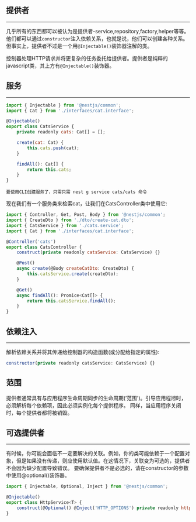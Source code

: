 ## 提供者
***
几乎所有的东西都可以被认为是提供者-service,repository,factory,helper等等。他们都可以通过`constructor`注入依赖关系，也就是说，他们可以创建各种关系。但事实上，提供者不过是一个用`@Injectable()`装饰器注解的类。

控制器处理HTTP请求并将更复杂的任务委托给提供者。提供者是纯粹的javascript类，其上方有`@Injectable()`装饰器。

## 服务
***

```javascript
import { Injectable } from '@nestjs/common';
import { Cat } from './interfaces/cat.interface';

@Injectable()
export class CatsService {
	private readonly cats: Cat[] = [];

	create(cat: Cat) {
		this.cats.push(cat);
	}

	findAll(): Cat[] {
		return this.cats;
	}
}
```

`要使用CLI创建服务了，只需只需 nest g service cats/cats 命令`

现在我们有一个服务类来检索cat，让我们在CatsController类中使用它:

```javascript
import { Controller, Get, Post, Body } from '@nestjs/common';
import { CreateDto } from './dto/create-cat.dto';
import { CatsService } from './cats.service';
import { Cat } from './interfaces/cat.interface';

@Controller('cats')
export class CatsController {
	construct(private readonly catsService: CatsService) {}

	@Post()
	async create(@Body createCatDto: CreateDto) {
		this.catsService.create(createDto);
	}

	@Get()
	async findAll(): Promice<Cat[]> {
		return this.catsService.findAll();
	}
}
```

## 依赖注入
***
解析依赖关系并将其传递给控制器的构造函数(或分配给指定的属性):

```javascript
constructor(private readonly catsService: CatsService) {}
```

## 范围
提供者通常具有与应用程序生命周期同步的生命周期(’范围')。引导应用程旭时，必须解析每个依赖项，因此必须实例化每个提供程序。
同样，当应用程序关闭时，每个提供者都将被销毁。

## 可选提供者
***
有时候，你可能会面临不一定要解决的关联。例如，你的类可能依赖于一个配置对象，但是如果没有传递，则应使用默认值。在这情况下，关联变为可选的，提供者不会因为缺少配置导致错误。
要确保提供者不是必选的，请在constructor的参数中使用@optional()装饰器。

```javascript
import { Injectable, Optional, Inject } from '@nestjs/common';

@Injectable()
export class HttpService<T> {
	construct(@Optional() @Inject('HTTP_OPTIONS') private readonly httpClient: T)
}
```

